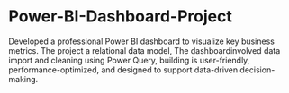 # Power-BI-Dashboard-Project
Developed a professional Power BI dashboard to visualize key business metrics. The project  a relational data model, The dashboardinvolved data import and cleaning using Power Query, building is user-friendly, performance-optimized, and designed to support data-driven decision-making. 

